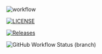 



![workflow](https://github.com/Saw-999/sem/actions/workflows/main.yml/badge.svg)

[![LICENSE](https://img.shields.io/github/license/Saw-999/sem.svg?style=flat-square)](https://github.com/Saw-999/sem/blob/master/LICENSE)

[![Releases](https://img.shields.io/github/release/Saw-999/sem/all.svg?style=flat-square)](https://github.com/Saw-999/sem/releases)

![GitHub Workflow Status (branch)](https://img.shields.io/github/workflow/status/Saw-999/sem/main/develop?style=flat-square)